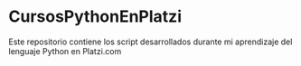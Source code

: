 # CursosPythonEnPlatzi
Este repositorio contiene los script desarrollados durante mi aprendizaje del lenguaje Python en Platzi.com
